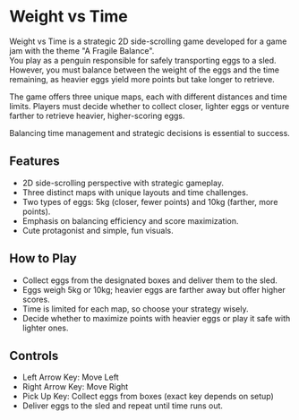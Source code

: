 # Weight vs Time

Weight vs Time is a strategic 2D side-scrolling game developed for a game jam with the theme "A Fragile Balance".  
You play as a penguin responsible for safely transporting eggs to a sled. However, you must balance between the weight of the eggs and the time remaining, as heavier eggs yield more points but take longer to retrieve.

The game offers three unique maps, each with different distances and time limits. Players must decide whether to collect closer, lighter eggs or venture farther to retrieve heavier, higher-scoring eggs.

Balancing time management and strategic decisions is essential to success.

## Features

- 2D side-scrolling perspective with strategic gameplay.
- Three distinct maps with unique layouts and time challenges.
- Two types of eggs: 5kg (closer, fewer points) and 10kg (farther, more points).
- Emphasis on balancing efficiency and score maximization.
- Cute protagonist and simple, fun visuals.

## How to Play

- Collect eggs from the designated boxes and deliver them to the sled.
- Eggs weigh 5kg or 10kg; heavier eggs are farther away but offer higher scores.
- Time is limited for each map, so choose your strategy wisely.
- Decide whether to maximize points with heavier eggs or play it safe with lighter ones.

## Controls

- Left Arrow Key: Move Left
- Right Arrow Key: Move Right
- Pick Up Key: Collect eggs from boxes (exact key depends on setup)
- Deliver eggs to the sled and repeat until time runs out.

